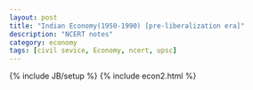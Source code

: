 ```yaml
---
layout: post
title: "Indian Economy(1950-1990) [pre-liberalization era]"
description: "NCERT notes"
category: economy
tags: [civil sevice, Economy, ncert, upsc]
---
```

{% include JB/setup %}
{% include econ2.html %}
